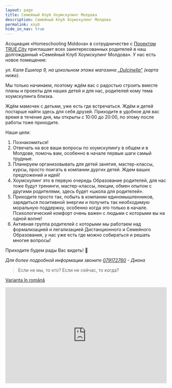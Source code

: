 ```yaml
---
layout: page
title: Семейный Клуб Хоумскулинг Молдова
description: Семейный Клуб Хоумскулинг Молдова
permalink: клуб
hide_in_nav: true
---
```


Асоциация «Homeschooling Moldova» в сотрудничестве с [Проектом
TRUE.City](https://www.facebook.com/TrueCity.md/) приглашает всех
заинтересованных родителей в наш долгожданный «Семейный Клуб Хоумскулинг
Молдова». У нас есть новое помещение:

<address>
ул. Каля Ешилор 9, на цокольном этаже магазина
<a href="https://dulcinella.md">„Dulcinella”</a>
(карта ниже).
</address>

Мы только начинаем, поэтому ждём вас с радостью строить вместе планы и проекты
для наших детей и для нас, родителей кому тема хоумскулинга близка.

Ждём мамочек с детьми, уже есть где встречаться. Ждём и детей постарше найти
здесь для себя друзей. Приходите в удобное для вас время в течение дня, мы
открыты с 10:00 до 20:00, по этому после работы тоже приходите.

Наши цели:

1. Познакомиться!
2. Отвечать на все ваши вопросы по хоумскулингу в общем и в Молдове, помочь вам,
   особенно в начале первые шаги самый трудные.
3. Планируем организовывать для детей занятия, мастер-классы, курсы, просто
   поигать в компании дургих детей. Ждем ваших предложений и идей!
4. Хоумскулинг это в первую очередь Образование родителей, для нас тоже будут
   тренинги, мастер-классы, лекции, обмен опытом с другими родителями, здесь
   будет «школа для родителей».
5. Приходите просто так, побыть в компании единомышленников, зарядиться
   позитивной энергии и получить так необходимую моральную поддержку, особенно
   когда это только в начале. Психологический комфорт очень важен с людьми
   с которыми вы на одной волне!
6. Активная группа родителей с которыми мы работаем над формализацией
   и легализацией Дистанционного и Семейного Образования, у нас уже есть где
   можно собираться и решать многие вопросы!

Приходите будем рады Вас видеть! 🙂

_Для более подробной информации звоните <a href="tel:+37379172760">079172760</a> - Диана_

> Если не мы, то кто? Если не сейчас, то когда?

<a href="{% link pages/club.md %}" lang="ro" class="translation-link
bottom">Varianta în română</a>

<iframe src="https://www.google.com/maps/embed?pb=!1m18!1m12!1m3!1d2719.1156156167062!2d28.805751315610888!3d47.03796207915109!2m3!1f0!2f0!3f0!3m2!1i1024!2i768!4f13.1!3m3!1m2!1s0x0%3A0x3137bf2c2d9f11fb!2sDulcinella!5e0!3m2!1sen!2s!4v1546175258398" width="100%" height="300" frameborder="0" style="border:0" allowfullscreen></iframe>
